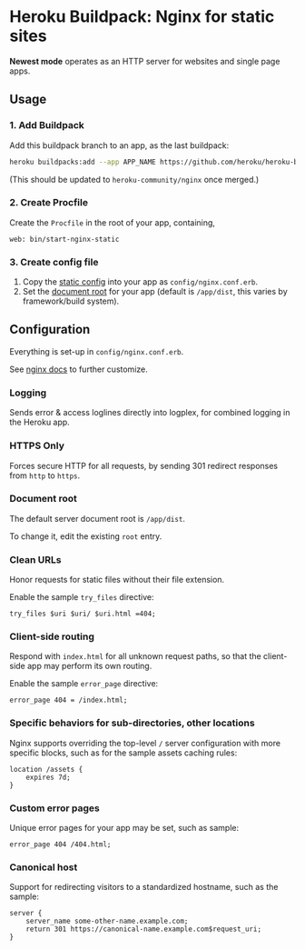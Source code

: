 # Heroku Buildpack: Nginx for static sites

**Newest mode** operates as an HTTP server for websites and single page apps.

## Usage

### 1. Add Buildpack

Add this buildpack branch to an app, as the last buildpack:
```bash
heroku buildpacks:add --app APP_NAME https://github.com/heroku/heroku-buildpack-nginx.git#improve-herokuness
```
(This should be updated to `heroku-community/nginx` once merged.)

### 2. Create Procfile

Create the `Procfile` in the root of your app, containing,
```
web: bin/start-nginx-static
```

### 3. Create config file

1. Copy the [static config](config/nginx-static.conf.erb) into your app as `config/nginx.conf.erb`.
2. Set the [document root](#document-root) for your app (default is `/app/dist`, this varies by framework/build system).

## Configuration

Everything is set-up in `config/nginx.conf.erb`.

See [nginx docs](https://nginx.org/en/docs/) to further customize.

### Logging

Sends error & access loglines directly into logplex, for combined logging in the Heroku app.

### HTTPS Only

Forces secure HTTP for all requests, by sending 301 redirect responses from `http` to `https`.

### Document root

The default server document root is `/app/dist`.

To change it, edit the existing `root` entry.

### Clean URLs

Honor requests for static files without their file extension.

Enable the sample `try_files` directive:

```
try_files $uri $uri/ $uri.html =404;
```

### Client-side routing

Respond with `index.html` for all unknown request paths, so that the client-side app may perform its own routing.

Enable the sample `error_page` directive:
```
error_page 404 = /index.html;
```

### Specific behaviors for sub-directories, other locations

Nginx supports overriding the top-level `/` server configuration with more specific blocks, such as for the sample assets caching rules:
```
location /assets {
	expires 7d;
}
```

### Custom error pages

Unique error pages for your app may be set, such as sample:
```
error_page 404 /404.html;
```

### Canonical host

Support for redirecting visitors to a standardized hostname, such as the sample:
```
server { 
	server_name some-other-name.example.com;
	return 301 https://canonical-name.example.com$request_uri;
}
```


